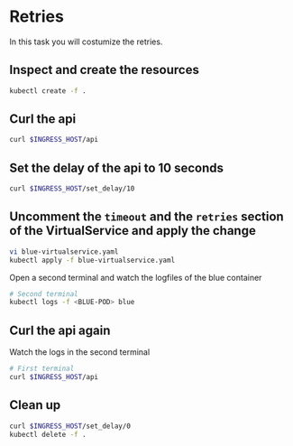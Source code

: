 # Retries

In this task you will costumize the retries.

## Inspect and create the resources

```bash
kubectl create -f .
```

## Curl the api

```bash
curl $INGRESS_HOST/api
```

## Set the delay of the api to 10 seconds

```bash
curl $INGRESS_HOST/set_delay/10
```

## Uncomment the `timeout` and the `retries` section of the VirtualService and apply the change

```bash
vi blue-virtualservice.yaml
kubectl apply -f blue-virtualservice.yaml
```

Open a second terminal and watch the logfiles of the blue container

```bash
# Second terminal
kubectl logs -f <BLUE-POD> blue
```

## Curl the api again

Watch the logs in the second terminal

```bash
# First terminal
curl $INGRESS_HOST/api
```

## Clean up

```bash
curl $INGRESS_HOST/set_delay/0
kubectl delete -f .
```
